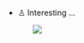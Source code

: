 - ♙ Interesting ...

<div style="position: relative; left: 50px !important; ">
  <img src="https://github.com/Mastermindx33/Mastermindx33/blob/main/MasterSignR.png">
</div>
